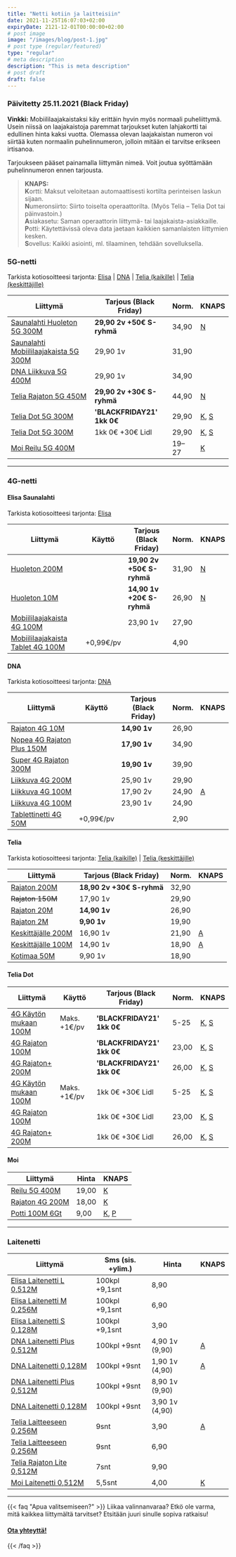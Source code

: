 ```yaml
---
title: "Netti kotiin ja laitteisiin"
date: 2021-11-25T16:07:03+02:00
expiryDate: 2121-12-01T00:00:00+02:00
# post image
image: "/images/blog/post-1.jpg"
# post type (regular/featured)
type: "regular"
# meta description
description: "This is meta description"
# post draft
draft: false
---
```


### Päivitetty 25.11.2021 (Black Friday)

**Vinkki:** Mobiililaajakaistaksi käy erittäin hyvin myös normaali puheliittymä. Usein niissä on laajakaistoja paremmat tarjoukset kuten lahjakortti tai edullinen hinta kaksi vuotta. Olemassa olevan laajakaistan numeron voi siirtää kuten normaalin puhelinnumeron, jolloin mitään ei tarvitse erikseen irtisanoa.

Tarjoukseen pääset painamalla liittymän nimeä. Voit joutua syöttämään puhelinnumeron ennen tarjousta.

<a name="knaps"></a>
>**KNAPS:**<br>
>**K**ortti: Maksut veloitetaan automaattisesti kortilta perinteisen laskun sijaan.<br>
>**N**umeronsiirto: Siirto toiselta operaattorilta. (Myös Telia – Telia Dot tai päinvastoin.)<br>
>**A**siakasetu: Saman operaattorin liittymä- tai laajakaista-asiakkaille.<br>
>**P**otti: Käytettävissä oleva data jaetaan kaikkien samanlaisten liittymien kesken.<br>
>**S**ovellus: Kaikki asiointi, ml. tilaaminen, tehdään sovelluksella.<br>

[K]: #knaps "Kortti"
[N]: #knaps "Numeronsiirto"
[A]: #knaps "Asiakasetu"
[P]: #knaps "Potti"
[S]: #knaps "Sovellus"

<!-- SISÄLTÖ ALKAA -->

<a name="5g"></a>
### 5G-netti

Tarkista kotiosoitteesi tarjonta: [Elisa][E5K] | [DNA][D5K] | [Telia (kaikille)][T5K] | [Telia (keskittäjille)][T5K2]

[E5K]: https://elisa.fi/netti/omakotitalot/5g-kotinetti
[D5K]: https://kauppa4.dna.fi/laajakaista
[T5K]: https://www.telia.fi/kauppa/kodin-netti/5g-netti-kotiin
[T5K2]: https://www.telia.fi/kauppa/kodin-netti/asiakasetu-laajakaista

Liittymä                                    |Tarjous **(Black Friday)**|Norm.|KNAPS
--------------------------------------------|--------------------------|-----|-----
[Saunalahti Huoleton 5G 300M]          |**29,90 2v +50€ S-ryhmä** |34,90|[N]
[Saunalahti Mobiililaajakaista 5G 300M]|29,90 1v                  |31,90|
[DNA Liikkuva 5G 400M]                 |29,90 1v                  |34,90|
[Telia Rajaton 5G 450M]                |**29,90 2v +30€ S-ryhmä** |44,90|[N]
[Telia Dot 5G 300M][dot1]                 |**'BLACKFRIDAY21' 1kk 0€**|29,90|[K], [S]
[Telia Dot 5G 300M][dot2]                 |1kk 0€ +30€ Lidl          |29,90|[K], [S]
[Moi Reilu 5G 400M]                    |                          |19–27|[K]

[Saunalahti Huoleton 5G 300M]: https://elisa.fi/kauppa/tarjoukset
[EBF2]: https://elisa.fi/kauppa/erikoistarjous
[Saunalahti Mobiililaajakaista 5G 300M]: https://elisa.fi/kauppa/nettilittymat/mobiililaajakaista?5G=true
[DNA Liikkuva 5G 400M]: https://www.dna.fi/nettimukaan
[Telia Rajaton 5G 450M]: https://www.telia.fi/kampanjat/liittymat/huippudiili
[Moi reilu 5G 400M]: https://www.moi.fi/5g
[dot1]: https://www.telia.fi/dot
[dot2]: https://www.telia.fi/dot/lidlplus

<hr>

<a name="4g"></a>
### 4G-netti

<a name="4g-elisa"></a>
#### Elisa Saunalahti

Tarkista kotiosoitteesi tarjonta: [Elisa][E4K]

[E4K]: https://elisa.fi/kauppa/nettiliittymat/kiinteat-laajakaistat

Liittymä                                |Käyttö   |Tarjous **(Black Friday)**|Norm.|KNAPS
----------------------------------------|---------|--------------------------|-----|-----
[Huoleton 200M][EBF]                    |         |**19,90 2v +50€ S-ryhmä** |31,90|[N]
[Huoleton 10M][EBF]                     |         |**14,90 1v +20€ S-ryhmä** |26,90|[N]
[Mobiililaajakaista 4G 100M][E41]       |         |23,90 1v                  |27,90|
[Mobiililaajakaista Tablet 4G 100M][E41]|+0,99€/pv|                          |4,90 |

[EBF]: https://elisa.fi/kauppa/tarjoukset

<a name="4g-dna"></a>
#### DNA

Tarkista kotiosoitteesi tarjonta: [DNA][D4K]

[D4K]: https://kauppa4.dna.fi/laajakaista

Liittymä                         |Käyttö   |Tarjous **(Black Friday)**|Norm.|KNAPS
---------------------------------|---------|--------------------------|-----|-----
[Rajaton 4G 10M][DBF]            |         |**14,90 1v**              |26,90|
[Nopea 4G Rajaton Plus 150M][DBF]|         |**17,90 1v**              |34,90|
[Super 4G Rajaton 300M][DBF]     |         |**19,90 1v**              |39,90|
[Liikkuva 4G 200M][D41]          |         |25,90 1v                  |29,90|
[Liikkuva 4G 100M][D42]          |         |17,90 2v                  |24,90|[A]
[Liikkuva 4G 100M][D41]          |         |23,90 1v                  |24,90|
[Tablettinetti 4G 50M][D41]      |+0,99€/pv|                          |2,90 |

<a name="4g-telia"></a>
#### Telia

Tarkista kotiosoitteesi tarjonta: [Telia (kaikille)][T4K] | [Telia (keskittäjille)][T5K2]

[T4K]: https://www.telia.fi/kauppa/kodin-netti/netti-kotiin

Liittymä                 |Tarjous **(Black Friday)**|Norm.|KNAPS
-------------------------|--------------------------|-----|-----
[Rajaton 200M][TBF]      |**18,90 2v +30€ S-ryhmä** |32,90|
~~Rajaton 150M~~         |17,90 1v                  |29,90|
[Rajaton 20M][TBF]       |**14,90 1v**              |26,90|
[Rajaton 2M][TBF]        |**9,90 1v**               |19,90|
[Keskittäjälle 200M][T41]|16,90 1v                  |21,90|[A]
[Keskittäjälle 100M][T41]|14,90 1v                  |18,90|[A]
[Kotimaa 50M][T41]       |9,90 1v                   |18,90|

[TBF]: https://www.telia.fi/kampanjat/liittymat/huippudiili

<a name="4g-dot"></a>
#### Telia Dot

Liittymä                    |Käyttö      |Tarjous **(Black Friday)**|Norm.|KNAPS
----------------------------|------------|--------------------------|-----|-----
[4G Käytön mukaan 100M][dot1] |Maks. +1€/pv|**'BLACKFRIDAY21' 1kk 0€**|5-25 |[K], [S]
[4G Rajaton 100M][dot1]       |            |**'BLACKFRIDAY21' 1kk 0€**|23,00|[K], [S]
[4G Rajaton+ 200M][dot1]      |            |**'BLACKFRIDAY21' 1kk 0€**|26,00|[K], [S]
[4G Käytön mukaan 100M][dot2]|Maks. +1€/pv|1kk 0€ +30€ Lidl          |5-25 |[K], [S]
[4G Rajaton 100M][dot2]      |            |1kk 0€ +30€ Lidl          |23,00|[K], [S]
[4G Rajaton+ 200M][dot2]     |            |1kk 0€ +30€ Lidl          |26,00|[K], [S]

<a name="4g-moi"></a>
#### Moi

Liittymä              |Hinta|KNAPS
----------------------|-----|-----
[Reilu 5G 400M]  |19,00|[K]
[Rajaton 4G 200M][M41]|18,00|[K]
[Potti 100M 6Gt][M42] |9,00 |[K], [P]

[Reilu 5G 400M]: https://www.moi.fi/5g

<hr>

<a name="laite"></a>
### Laitenetti

Liittymä                        |Sms (sis. +ylim.)|Hinta         |KNAPS
--------------------------------|-----------------|--------------|-----
[Elisa Laitenetti L 0,512M][EL] |100kpl +9,1snt   |8,90          |
[Elisa Laitenetti M 0,256M][EL] |100kpl +9,1snt   |6,90          |
[Elisa Laitenetti S 0,128M][EL] |100kpl +9,1snt   |3,90          |
[DNA Laitenetti Plus 0,512M]    |100kpl +9snt     |4,90 1v (9,90)|[A]
[DNA Laitenetti 0,128M]         |100kpl +9snt     |1,90 1v (4,90)|[A]
[DNA Laitenetti Plus 0,512M]    |100kpl +9snt     |8,90 1v (9,90)|
[DNA Laitenetti 0,128M]         |100kpl +9snt     |3,90 1v (4,90)|
[Telia Laitteeseen 0,256M][TL2] |9snt             |3,90          |[A]
[Telia Laitteeseen 0,256M][TL2] |9snt             |6,90          |
[Telia Rajaton Lite 0,512M][TL2]|7snt             |9,90          |
[Moi Laitenetti 0,512M]         |5,5snt           |4,00          |[K]

[EL]: https://elisa.fi/laitesim
[DNA Laitenetti 0,128M]: https://kauppa4.dna.fi/c/DNA-Laitenetti/p/QDS00001
[DNA Laitenetti Plus 0,512M]: https://kauppa4.dna.fi/c/DNA-Laitenetti-Plus/p/QDS00002
[TL1]: https://www.telia.fi/edut/asiakasedut#liittyma
[TL2]: https://www.telia.fi/kauppa/liittymat/laitenetti
[Moi Laitenetti 0,512M]: https://www.moi.fi/laitenetti

<hr>

{{< faq "Apua valitsemiseen?" >}}
Liikaa valinnanvaraa? Etkö ole varma, mitä kaikkea liittymältä tarvitset? Etsitään juuri sinulle sopiva ratkaisu!

#### [Ota yhteyttä!](../../contact)
{{< /faq >}}

[E41]: https://elisa.fi/kauppa/nettiliittymat/mobiililaajakaista
[D41]: https://www.dna.fi/nettimukaan
[D42]: https://kauppa4.dna.fi/c/Keskittämisetu:-DNA-Liikkuva-4G-100M/p/MCAMP00020-VT4G000002
[T41]: https://www.telia.fi/kauppa/liittymat/mobiililaajakaistatarjous

[M41]: https://www.moi.fi/tilaa
[M42]: https://www.moi.fi/moipotti

[DBF]: https://www.dna.fi/sinunhintasi

